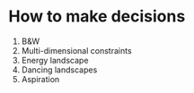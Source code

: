 # How to make decisions

1. B&W
2. Multi-dimensional constraints
3. Energy landscape
4. Dancing landscapes
5. Aspiration
